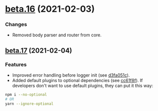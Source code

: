 <a name="beta.16"></a>
# [beta.16](https://github.com/ts-stack/ditsmod/releases/tag/beta.16) (2021-02-03)

### Changes

- Removed body parser and router from core.

<a name="beta.17"></a>
## [beta.17](https://github.com/ts-stack/ditsmod/releases/tag/beta.17) (2021-02-04)

### Features

- Improved error handling before logger init (see [d3fa051c](https://github.com/ts-stack/ditsmod/commit/d3fa051c)).
- Added default plugins to optional dependencies (see [cc61f8f](https://github.com/ts-stack/ditsmod/commit/cc61f8f)).
If developers don't want to use default plugins, they can put it this way:

```bash
npm i --no-optional
# OR
yarn --ignore-optional
```
